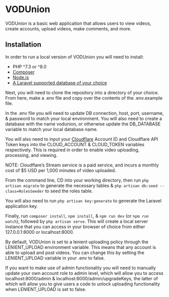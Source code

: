 # VODUnion
VODUnion is a basic web application that allows users to view videos, create accounts, upload videos, make comments, and more.

## Installation
In order to run a local version of VODUnion you will need to install:
* PHP ^7.3 or ^8.0
* [Composer](https://getcomposer.org/download/)
* [Node.js](https://nodejs.org/en/download/)
* [A Laravel supported database of your choice](https://laravel.com/docs/8.x/database)

Next, you will need to clone the repository into a directory of your choice. From here, make a .env file and copy over the contents of the .env.example file.

In the .env file you will need to update DB connection, host, port, username, & password to match your local environment. You will also need to create a database with the name vodunion, or otherwise update the DB_DATABASE variable to match your local database name.

You will also need to input your [Cloudflare](https://www.cloudflare.com/) Account ID and Cloudflare API Token keys into the CLOUD_ACCOUNT & CLOUD_TOKEN variables respectively. This is required in order to enable video uploading, processing, and viewing. 

NOTE: Cloudflare’s Stream service is a paid service, and incurs a monthly cost of $5 USD per 1,000 minutes of video uploaded.

From the command line, CD into your working directory, then run `php artisan migrate` to generate the necessary tables & `php artisan db:seed --class=RolesSeeder` to seed the roles table.

You will also need to run `php artisan key:generate` to generate the Laravel application key.

Finally, run `composer install`, `npm install`, & `npm run dev` (or `npm run watch`), followed by `php artisan serve`. This will create a local server instance that you can access in your browser of choice from either 127.0.0.1:8000 or localhost:8000.

By default, VODUnion is set to a lenient uploading policy through the LENIENT_UPLOAD environment variable. This means that any account is able to upload and post videos. You can change this by setting the LENIENT_UPLOAD variable in your .env to false.

If you want to make use of admin functionality you will need to manually update your own account role to admin level, which will allow you to access localhost:8000/admin & localhost:8000/admin/upgradeKeys, the latter of which will allow you to give users a code to unlock uploading functionality when LENIENT_UPLOAD is set to false.
